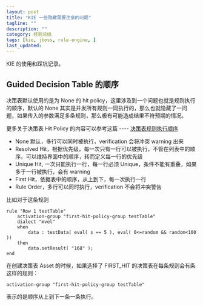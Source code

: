 ```yaml
---
layout: post
title: "KIE 一些隐藏需要注意的问题"
tagline: ""
description: ""
category: 经验总结
tags: [kie, jboss, rule-engine, ]
last_updated:
---
```


KIE 的使用和踩坑记录。

## Guided Decision Table 的顺序

决策表默认使用的是为 None 的 hit policy，这里涉及到一个问题也就是规则执行的顺序，默认的 None 其实是并发所有规则一同执行的，那么也就隐藏了一问题，如果传入的参数满足多条规则，那么极有可能造成结果不符预期的情况。


更多关于决策表 Hit Policy 的内容可以参考这篇 ---- [决策表规则执行顺序](/post/2018/10/assets-in-drools-kie.html)

- None 默认，多行可以同时被执行，verification 会将冲突 warning 出来
- Resolved Hit，根据优先级，每一次只有一行可以被执行，不管在列表中的顺序。可以维持界面中的顺序，转而定义每一行的优先级
- Unique Hit, 一次只能执行一行，每一行必须 Unique，条件不能有重叠，如果多于一行被执行，会有 warning
- First Hit，依据表中的顺序，从上到下，每一次执行一行
- Rule Order，多行可以同时执行，verification 不会将冲突警告

比如对于这条规则

    rule "Row 1 testTable"
        activation-group "first-hit-policy-group testTable"
        dialect "mvel"
        when
            data : testData( eval( s == 5 ), eval( 0<=random && random<100 ))
        then
            data.setResult( "168" );
    end

在创建决策表 Asset 的时候，如果选择了 FIRST_HIT 的决策表在每条规则会有条这样的规则：

    activation-group "first-hit-policy-group testTable"

表示的是顺序从上到下一条一条执行。

##
